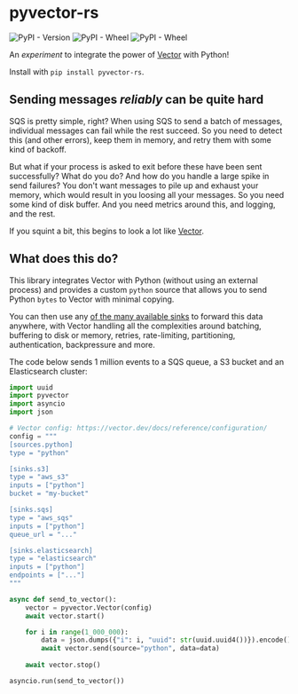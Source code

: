 # pyvector-rs

![PyPI - Version](https://img.shields.io/pypi/v/pyvector-rs) ![PyPI - Wheel](https://img.shields.io/pypi/wheel/pyvector-rs) ![PyPI - Wheel](https://img.shields.io/pypi/wheel/pyvector-rs)

An _experiment_ to integrate the power of [Vector](https://vector.dev/) with Python!

Install with `pip install pyvector-rs`.

## Sending messages _reliably_ can be quite hard

SQS is pretty simple, right? When using SQS to send a batch of messages, individual messages can fail while the rest 
succeed. So you need to detect this (and other errors), keep them in memory, and retry them with some kind of backoff.

But what if your process is asked to exit before these have been sent successfully? What do you do? And how do you 
handle a large spike in send failures? You don't want messages to pile up and exhaust your memory, which would result in 
you loosing all your messages. So you need some kind of disk buffer. And you need metrics around this, and logging, and 
the rest.

If you squint a bit, this begins to look a lot like [Vector](https://vector.dev/).

## What does this do?

This library integrates Vector with Python (without using an external process) and provides a custom `python` source 
that allows you to send Python `bytes` to Vector with minimal copying.

You can then use any [of the many available sinks](https://vector.dev/docs/reference/configuration/sinks/) to forward
this data anywhere, with Vector handling all the complexities around batching, buffering to disk or memory, retries, 
rate-limiting, partitioning, authentication, backpressure and more.

The code below sends 1 million events to a SQS queue, a S3 bucket and an Elasticsearch cluster:

```python
import uuid
import pyvector
import asyncio
import json

# Vector config: https://vector.dev/docs/reference/configuration/
config = """
[sources.python]
type = "python"

[sinks.s3]
type = "aws_s3"
inputs = ["python"]
bucket = "my-bucket"

[sinks.sqs]
type = "aws_sqs"
inputs = ["python"]
queue_url = "..."

[sinks.elasticsearch]
type = "elasticsearch"
inputs = ["python"]
endpoints = ["..."]
"""

async def send_to_vector():
    vector = pyvector.Vector(config)
    await vector.start()

    for i in range(1_000_000):
        data = json.dumps({"i": i, "uuid": str(uuid.uuid4())}).encode()
        await vector.send(source="python", data=data)
    
    await vector.stop()

asyncio.run(send_to_vector())
```
